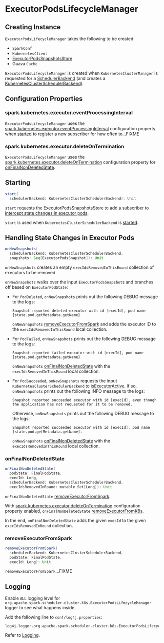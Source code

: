 # ExecutorPodsLifecycleManager

## Creating Instance

`ExecutorPodsLifecycleManager` takes the following to be created:

* <span id="conf"> `SparkConf`
* <span id="kubernetesClient"> `KubernetesClient`
* <span id="snapshotsStore"> [ExecutorPodsSnapshotsStore](ExecutorPodsSnapshotsStore.md)
* <span id="removedExecutorsCache"> Guava `Cache`

`ExecutorPodsLifecycleManager` is created when `KubernetesClusterManager` is requested for a [SchedulerBackend](KubernetesClusterManager.md#createSchedulerBackend) (and creates a [KubernetesClusterSchedulerBackend](KubernetesClusterSchedulerBackend.md#lifecycleEventHandler)).

## Configuration Properties

### <span id="eventProcessingInterval"> spark.kubernetes.executor.eventProcessingInterval

`ExecutorPodsLifecycleManager` uses the [spark.kubernetes.executor.eventProcessingInterval](configuration-properties.md#spark.kubernetes.executor.eventProcessingInterval) configuration property when [started](#start) to register a new subscriber for how often to...FIXME

### <span id="shouldDeleteExecutors"> spark.kubernetes.executor.deleteOnTermination

`ExecutorPodsLifecycleManager` uses the [spark.kubernetes.executor.deleteOnTermination](configuration-properties.md#spark.kubernetes.executor.deleteOnTermination) configuration property for [onFinalNonDeletedState](#onFinalNonDeletedState).

## <span id="start"> Starting

```scala
start(
  schedulerBackend: KubernetesClusterSchedulerBackend): Unit
```

`start` requests the [ExecutorPodsSnapshotsStore](#snapshotsStore) to [add a subscriber](ExecutorPodsSnapshotsStore.md#addSubscriber) to [intercept state changes in executor pods](#onNewSnapshots).

`start` is used when `KubernetesClusterSchedulerBackend` is [started](KubernetesClusterSchedulerBackend.md#start).

## <span id="onNewSnapshots"> Handling State Changes in Executor Pods

```scala
onNewSnapshots(
  schedulerBackend: KubernetesClusterSchedulerBackend,
  snapshots: Seq[ExecutorPodsSnapshot]): Unit
```

`onNewSnapshots` creates an empty `execIdsRemovedInThisRound` collection of executors to be removed.

`onNewSnapshots` walks over the input `ExecutorPodsSnapshot`s and branches off based on `ExecutorPodState`:

* For `PodDeleted`, `onNewSnapshots` prints out the following DEBUG message to the logs:

    ```text
    Snapshot reported deleted executor with id [execId], pod name [state.pod.getMetadata.getName]
    ```

    `onNewSnapshots` [removeExecutorFromSpark](#removeExecutorFromSpark) and adds the executor ID to the `execIdsRemovedInThisRound` local collection.

* For `PodFailed`, `onNewSnapshots` prints out the following DEBUG message to the logs:

    ```text
    Snapshot reported failed executor with id [execId], pod name [state.pod.getMetadata.getName]
    ```

    `onNewSnapshots` [onFinalNonDeletedState](#onFinalNonDeletedState) with the `execIdsRemovedInThisRound` local collection.

* For `PodSucceeded`, `onNewSnapshots` requests the input `KubernetesClusterSchedulerBackend` to [isExecutorActive](KubernetesClusterSchedulerBackend.md#isExecutorActive). If so, `onNewSnapshots` prints out the following INFO message to the logs:

    ```text
    Snapshot reported succeeded executor with id [execId], even though the application has not requested for it to be removed.
    ```

    Otherwise, `onNewSnapshots` prints out the following DEBUG message to the logs:

    ```text
    Snapshot reported succeeded executor with id [execId], pod name [state.pod.getMetadata.getName].
    ```

    `onNewSnapshots` [onFinalNonDeletedState](#onFinalNonDeletedState) with the `execIdsRemovedInThisRound` local collection.

### <span id="onFinalNonDeletedState"> onFinalNonDeletedState

```scala
onFinalNonDeletedState(
  podState: FinalPodState,
  execId: Long,
  schedulerBackend: KubernetesClusterSchedulerBackend,
  execIdsRemovedInRound: mutable.Set[Long]): Unit
```

`onFinalNonDeletedState` [removeExecutorFromSpark](#removeExecutorFromSpark).

With [spark.kubernetes.executor.deleteOnTermination](#shouldDeleteExecutors) configuration property enabled, `onFinalNonDeletedState` [removeExecutorFromK8s](#removeExecutorFromK8s).

In the end, `onFinalNonDeletedState` adds the given `execId` to the given `execIdsRemovedInRound` collection.

### <span id="removeExecutorFromSpark"> removeExecutorFromSpark

```scala
removeExecutorFromSpark(
  schedulerBackend: KubernetesClusterSchedulerBackend,
  podState: FinalPodState,
  execId: Long): Unit
```

`removeExecutorFromSpark`...FIXME

## Logging

Enable `ALL` logging level for `org.apache.spark.scheduler.cluster.k8s.ExecutorPodsLifecycleManager` logger to see what happens inside.

Add the following line to `conf/log4j.properties`:

```text
log4j.logger.org.apache.spark.scheduler.cluster.k8s.ExecutorPodsLifecycleManager=ALL
```

Refer to [Logging](spark-logging.md).